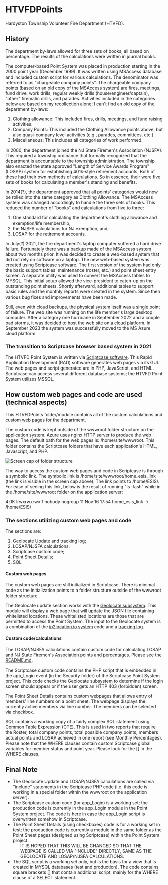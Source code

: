 # HTVFDPoints
Hardyston Township Volunteer Fire Department (HTVFD).

## History
The department by-laws allowed for three sets of books, all based on percentage. The results of the calculations were written in journal books.

The computer-based Point System was placed in production starting in the 2000 point year (December 1999). It was written using MSAccess database and included custom script for various calculations. The denominator was referred to as "chargeable company points". The chargeable company points (based on an old copy of the MSAccess system) are fires, meetings, fund drive, work drills, regular weekly drills (house/engineer/captain), "other" firematic drills, and parades. Activities included in the categories below are based on my recollection alone; I can't find an old copy of the department by-laws:
1. Clothing allowance: This included fires, drills, meetings, and fund raising activities.
2. Company Points: This included the Clothing Allowance points above, but also quasi-company level activities (e.g., parades, committees, etc.)
3. Miscellaneous: This includes all categories of work performed.  

In 2000, the department joined the NJ State Firemen's Association (NJSFA). This required a township ordinance that formally recognized that the department is accountable to the township administration. The township also enacted the state approved "Length of Service Awards Program" (LOSAP) system for establishing 401k-style retirement accounts. Both of these had their own methods of calculations. So in essence, their were five sets of books for calculating a member's standing and benefits.

In 2014(?), the department approved that all points' categories would now be rolled into the same category as Clothing Allowance. The MSAccess system was changed accordingly to handle the three sets of books. This reduced the number of "books" and calculations from five to three:
1. One standard for calculating the department's clothing allowance and exemption/life membership;
2. the NJSFA calculations for NJ exemption, and;
3. LOSAP for the retirement accounts.

In July(?) 2021, the fire department's laptop computer suffered a hard drive failure. Fortunately there was a backup made of the MSAccess system about two months prior. It was decided to create a web-based system that did not rely on software on a laptop. The new web-based system was created using Scriptcase software. The first version of the system had only the basic support tables' maintenance (roster, etc.) and point sheet entry screen. A separate utility was used to convert the MSAccess tables to MYSQL. This initial setup allowed the vice-president to catch-up on the outstanding point sheets. Shortly afterward, additional tables to support basic rules and the monthly reports were created in the system. Since then various bug fixes and improvements have been made.

Still, even with cloud backups, the physical system itself was a single point of failure. The web site was running on the life member's large desktop computer. After a category one hurricane in September 2022 and a couple bad storms, it was decided to host the web site on a cloud platform. In September 2023 the system was successfully moved to the MS Azure cloud platform.  

### The transition to Scriptcase browser based system in 2021
The HTVFD Point System is written via [Scriptcase software](https://www.scriptcase.net/). This Rapid Application Development (RAD) software generates web pages via its GUI. The web pages and script generated are in PHP, JavaScript, and HTML. Scriptcase can access several different database systems; the HTVFD Point System utilizes MSSQL.

## How custom web pages and code are used (technical aspects)
This HTVFDPoints folder/module contains all of the custom calculations and custom web pages for the department.

The custom code is kept outside of the wwwroot folder structure on the application system. Azure uses nginx HTTP server to produce the web pages. The default path for the web pages is:
/home/site/wwwroot.
This folder contains the Scriptcase folders that have each application's HTML, Javascript, and PHP.

![Screen cap of folder structure](../Supporting_documents/homesitewwwroot.jpg)

The way to access the custom web pages and code in Scriptcase is through a symbolic link. The symbolic link is /home/site/wwwroot/home_esis_link (the link is visible in the screen cap above). The link points to /home/ESIS/. For ease of seeing this link, below is the result of running "ls -lash" while in the /home/site/wwwroot folder on the application server:

4.0K lrwxrwxrwx 1 nobody nogroup   11 Nov 16 17:54 home_esis_link -> /home/ESIS/


### The sections utilizing custom web pages and code
The sections are:
1. Geolocate Update and tracking log;
2. LOSAP/NJSFA calculations;
3. Scriptcase custom code;
4. Point Sheet Details;
5. SQL

#### Custom web pages
The custom web pages are still initialized in Scriptcase. There is minimal code as the initialization points to a folder structure outside of the wwwroot folder structure.

The Geolocate update section works with the [Geolocate subsystem](https://github.com/mosterho/GeoLocate). This module will display a web page that will update the JSON file containing whitelisted locations. These whitelisted locations are those that are permitted to access the Point System. The input to the Geolocate system is a combination of the [ip2location.io system](https://www.ip2location.io/) code and a [tracking log](https://github.com/mosterho/errorhandler).

#### Custom code/calculations
The LOSAP/NJSFA calculations contain custom code for calculating LOSAP and NJ State Firemen's Association points and percentages. Please see the [README.md](https://github.com/mosterho/HTVFDPoints/tree/main/LOSAP_calculations).

The Scriptcase custom code contains the PHP script that is embedded in the app_Login event (in the Security folder) of the Scriptcase Point System project. This code checks the Geolocate subsystem to determine if the login screen should appear or if the user gets an HTTP 403 (forbidden) screen.

The Point Sheet Details contains custom webpages that allows entry of members' line numbers on a point sheet. The webpage displays the currently active members via line number. The members can be selected via checkbox.

SQL contains a working copy of a fairly complex SQL statement using Common Table Expression (CTE). This is used in two reports that require the Roster, total company points, total possible company points, members actual points and LOSAP achieved in one report (see Monthly Percentages). Please note that the WHERE clauses contain custom Scriptcase global variables for member status and point year.  Please look for the [] in the WHERE clauses.

## Final Note
* The Geolocate Update and LOSAP/NJSFA calculations are called via "include" statements in the Scriptcase PHP code (i.e. this code is working in a special folder within the wwwroot on the application server).
* The Scriptcase custom code (for app_Login) is a working set; the production code is currently in the app_Login module in the Point System project. The code is here in case the app_Login script is overwritten somehow in Scriptcase.
* The Point Sheet Details (using checkboxes) code is for a working set in test; the production code is currently a module in the same folder as the Point Sheet pages (designed using Scriptcase) within the Point System project.  <ul>IT IS HOPED THAT THIS WILL BE CHANGED SO THAT THE WEBPAGE IS CALLED VIA "INCLUDE" DIRECTLY, SAME AS THE GEOLOCATE AND LOSAP/NJSFA CALCULATIONS.</ul>
* The SQL script is a working set only, but is the basis for a view that is created in MYSQL databases (test and production). The code contains square brackets [] that contain additional script, mainly for the WHERE clause of a SELECT statement.
